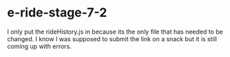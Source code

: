 # e-ride-stage-7-2

I only put the rideHistory.js in because its the only file that has needed to be changed. I know I was supposed to submit the link on a snack but it is still coming up with errors.
